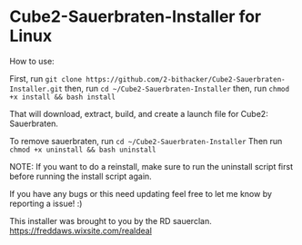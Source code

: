 # Cube2-Sauerbraten-Installer for Linux

How to use:

First, run `git clone https://github.com/2-bithacker/Cube2-Sauerbraten-Installer.git`
then, run `cd ~/Cube2-Sauerbraten-Installer`
then, run `chmod +x install && bash install`

That will download, extract, build, and create a launch file for Cube2: Sauerbraten.

To remove sauerbraten, run `cd ~/Cube2-Sauerbraten-Installer`
Then run `chmod +x uninstall && bash uninstall`

NOTE:  If you want to do a reinstall, make sure to run the uninstall script first before running the install script again.

If you have any bugs or this need updating feel free to let me know by reporting a issue! :)

This installer was brought to you by the RD sauerclan.  https://freddaws.wixsite.com/realdeal
